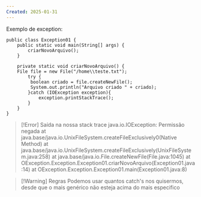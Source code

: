 ```yaml
---
Created: 2025-01-31
---
```

Exemplo de exception: 

```
public class Exception01 {  
    public static void main(String[] args) {  
        criarNovoArquivo();  
    }  
  
    private static void criarNovoArquivo() {  
    File file = new File("/home\\teste.txt");  
        try {  
         boolean criado = file.createNewFile();  
         System.out.println("Arquivo criado " + criado);  
        }catch (IOException exception){  
            exception.printStackTrace();  
        }  
    }  
}
```


> [!Error]  Saída na nossa stack trace
> java.io.IOException: Permissão negada
at java.base/java.io.UnixFileSystem.createFileExclusively0(Native Method)
at java.base/java.io.UnixFileSystem.createFileExclusively(UnixFileSystem.java:258)
at java.base/java.io.File.createNewFile(File.java:1045)
at OException.Exception.Exception01.criarNovoArquivo(Exception01.java:14)
at OException.Exception.Exception01.main(Exception01.java:8)


> [!Warning] Regras
> Podemos usar quantos catch's nos quisermos, desde que o mais genérico não esteja acima do mais especifico
